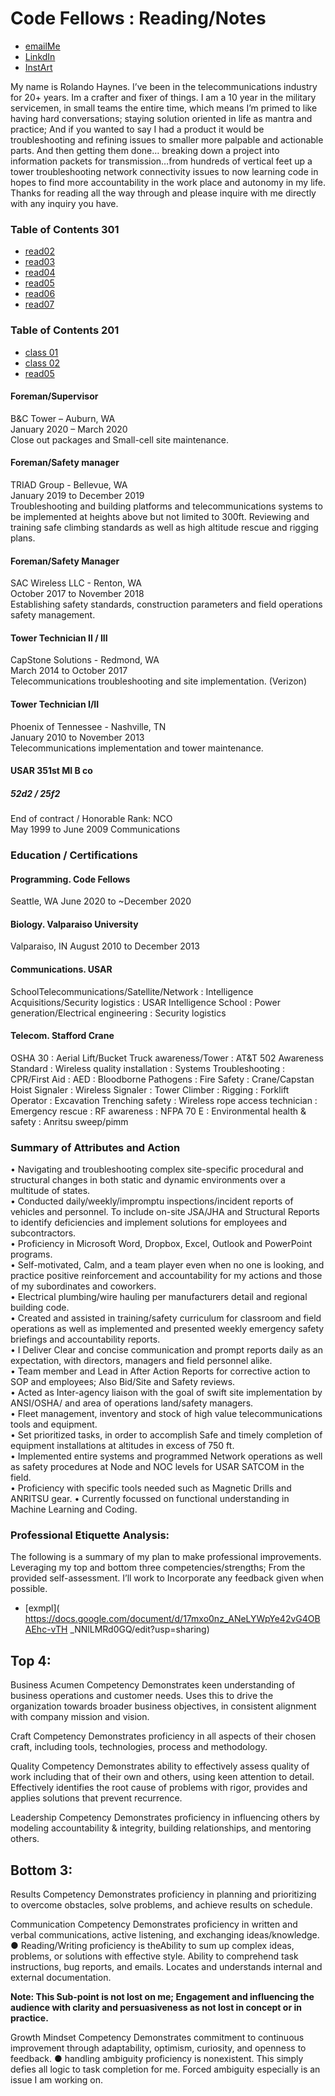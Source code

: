 # Code Fellows : Reading/Notes
* [emailMe](RoMH_ART81@gmail.com)
* [LinkdIn](https://www.linkedin.com/in/romh81)
* [InstArt](https://www.instagram.com/romh_art)

My name is Rolando Haynes. 
I’ve been in the telecommunications industry for 20+ years. Im a crafter and fixer of things.
I am a 10 year in the military servicemen,  in small teams the entire time, which means I’m primed to like having hard conversations; staying solution oriented in life as mantra and practice; And if you wanted to say I had a product it would be troubleshooting and refining issues to smaller more palpable and actionable parts.  And then getting them done… breaking down a project into information packets for transmission…from hundreds of vertical feet up a tower troubleshooting network connectivity issues to now learning code in hopes to find more accountability in the work place and autonomy in my life. Thanks for reading all the way through and please inquire with me directly with any inquiry you have. 

### Table of Contents 301

* [read02](https://github.com/rolandomh/seattle-301d66)
* [read03](https://github.com/rolandomh/301READING-NOTES/blob/master/Read03.md)
* [read04](https://github.com/rolandomh/lab01/blob/master/README04.md)
* [read05](https://github.com/rolandomh/data-structures-and-algorithms/blob/master/Read05-HerokuDeployment.md)
* [read06](https://github.com/rolandomh/data-structures-and-algorithms/blob/master/code-challenges/Read06-Node-Express-API.md)
* [read07](https://github.com/rolandomh/data-structures-and-algorithms/blob/master/Read-07-ApiContinued.md)

### Table of Contents 201

* [class 01]( /class01.md)
* [class 02]( /class02.md)
* [read05](https://github.com/rolandomh/AboutMe/blob/master/READ05.md)


#### Foreman/Supervisor    	   
B&C Tower  –   Auburn, WA 	   
January 2020  –  March 2020 	   	 
Close out packages and Small-cell site maintenance.  
#### Foreman/Safety manager   
TRIAD Group - Bellevue, WA   
January 2019 to December 2019   
Troubleshooting and building platforms and telecommunications systems to be implemented at heights above but not limited to 300ft.   Reviewing and training safe climbing standards as well as high altitude rescue and rigging plans.   
#### Foreman/Safety Manager   
SAC Wireless LLC - Renton, WA  
October 2017 to November 2018  
Establishing safety standards, construction parameters and field operations safety management.   
#### Tower Technician II / III   
CapStone Solutions - Redmond, WA   
March 2014 to October 2017   
Telecommunications troubleshooting and site implementation. (Verizon)   
#### Tower Technician I/II   
Phoenix of Tennessee - Nashville, TN   
January 2010 to November 2013  
Telecommunications implementation and tower maintenance.  
#### USAR 351st MI B co
##### 52d2 / 25f2 
End of contract / Honorable  	Rank: NCO  
May 1999 to June 2009         Communications 
  
### Education / Certifications    
	 	 	 
#### Programming. Code Fellows 
Seattle, WA June 2020 to ~December 2020  

#### Biology. Valparaiso University 
Valparaiso, IN August 2010 to December 2013 

#### Communications. USAR  
SchoolTelecommunications/Satellite/Network : Intelligence Acquisitions/Security logistics : USAR Intelligence School : Power generation/Electrical engineering : Security logistics

#### Telecom. Stafford Crane 
OSHA 30 : Aerial Lift/Bucket Truck awareness/Tower : AT&T 502 Awareness Standard : Wireless quality installation : Systems Troubleshooting : CPR/First Aid : AED : Bloodborne Pathogens : Fire Safety : Crane/Capstan Hoist Signaler : Wireless Signaler : Tower Climber : Rigging : Forklift Operator : Excavation Trenching safety : Wireless rope access technician : Emergency rescue : RF awareness : NFPA 70 E : Environmental health & safety : Anritsu sweep/pimm  
 
### Summary of Attributes and Action
•	Navigating and troubleshooting complex site-specific procedural and structural changes in both static and dynamic environments over a multitude of states.   
•	Conducted daily/weekly/impromptu inspections/incident reports of vehicles and personnel. To include on-site JSA/JHA and Structural Reports to identify deficiencies and implement solutions for employees and subcontractors.   
•	Proficiency in Microsoft Word, Dropbox, Excel, Outlook and PowerPoint programs.   
•	Self-motivated, Calm, and a team player even when no one is looking, and practice positive reinforcement and accountability for my actions and those of my subordinates and coworkers.  
•	Electrical plumbing/wire hauling per manufacturers detail and regional building code.  
•	Created and assisted in training/safety curriculum for classroom and field operations as well as implemented and presented weekly emergency safety briefings and accountability reports.   
•	I Deliver Clear and concise communication and prompt reports daily as an expectation, with directors, managers and field personnel alike.   
•	Team member and Lead in After Action Reports for corrective action to SOP and employees; Also Bid/Site and Safety reviews.   
•	Acted as Inter-agency liaison with the goal of swift site implementation by ANSI/OSHA/ and area of operations land/safety managers.  
•	Fleet management, inventory and stock of high value telecommunications tools and equipment.   
•	Set prioritized tasks, in order to accomplish Safe and timely completion of equipment installations at altitudes in excess of 750 ft.   
•	Implemented entire systems and programmed Network operations as well as safety procedures at  Node and NOC levels for USAR SATCOM in the field.   
•	Proficiency with specific tools needed such as Magnetic Drills and ANRITSU gear.
• Currently focussed on functional understanding in Machine Learning and Coding.
 
### Professional Etiquette Analysis: 
The following is a summary of my plan to make professional improvements. Leveraging my top and bottom three competencies/strengths; From the provided self-assessment. I’ll work to Incorporate any feedback given when possible.
* [exmpl]( https://docs.google.com/document/d/17mxo0nz_ANeLYWpYe42vG4OBAEhc-vTH _NNlLMRd0GQ/edit?usp=sharing)

## Top 4: 
Business Acumen Competency Demonstrates keen understanding of business operations and customer needs. Uses this to drive the organization towards broader business objectives, in consistent alignment with company mission and vision.

Craft Competency Demonstrates proficiency in all aspects of their chosen craft, including tools, technologies, process and methodology.

Quality Competency Demonstrates ability to effectively assess quality of work including that of their own and others, using keen attention to detail. Effectively identifies the root cause of problems with rigor, provides and applies solutions that prevent recurrence. 

Leadership Competency Demonstrates proficiency in influencing others by modeling accountability & integrity, building relationships, and mentoring others.
 
 ## Bottom 3: 
Results Competency Demonstrates proficiency in planning and prioritizing to overcome obstacles, solve problems, and achieve results on schedule. 

Communication Competency Demonstrates proficiency in written and verbal communications, active listening, and exchanging ideas/knowledge.
	● Reading/Writing proficiency is theAbility to sum up complex ideas, problems, or solutions with effective style. Ability to comprehend task instructions, bug reports, and emails. Locates and understands internal and external documentation. 
	
**Note: This Sub-point is not lost on me; Engagement and influencing the audience with clarity and persuasiveness as not lost in concept or in practice.**

Growth Mindset Competency Demonstrates commitment to continuous improvement through adaptability, optimism, curiosity, and openness to feedback.
	● handling ambiguity proficiency is nonexistent. This simply defies all logic to task completion for me. Forced ambiguity especially is an issue I am working on.



